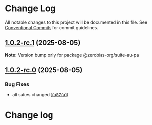 # Change Log

All notable changes to this project will be documented in this file.
See [Conventional Commits](https://conventionalcommits.org) for commit guidelines.

## [1.0.2-rc.1](https://github.com/zerobias-org/suite/compare/@zerobias-org/suite-au-pa@1.0.2-rc.0...@zerobias-org/suite-au-pa@1.0.2-rc.1) (2025-08-05)

**Note:** Version bump only for package @zerobias-org/suite-au-pa





## [1.0.2-rc.0](https://github.com/zerobias-org/suite/compare/@zerobias-org/suite-au-pa@1.0.1...@zerobias-org/suite-au-pa@1.0.2-rc.0) (2025-08-05)


### Bug Fixes

* all suites changed ([fa57fa1](https://github.com/zerobias-org/suite/commit/fa57fa1af7628003297df46b2d7740fe95bd2666))





# Change log

